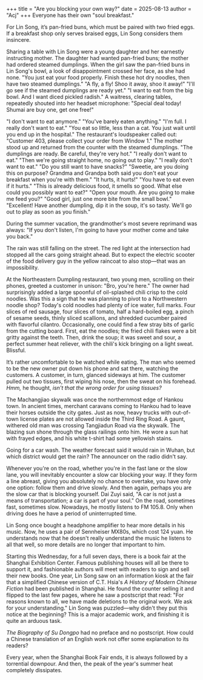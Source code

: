 +++
title = "Are you blocking your own way?"
date = 2025-08-13
author = "Acj"
+++
Everyone has their own "soul breakfast."

For Lin Song, it’s pan-fried buns, which must be paired with two fried eggs. If a breakfast shop only serves braised eggs, Lin Song considers them insincere.

Sharing a table with Lin Song were a young daughter and her earnestly instructing mother. The daughter had wanted pan-fried buns; the mother had ordered steamed dumplings. When the girl saw the pan-fried buns in Lin Song's bowl, a look of disappointment crossed her face, as she had none.
"You just eat your food properly. Finish these hot dry noodles, then have two steamed dumplings."
"A fly, a fly! Shoo it away, shoo it away!"
"I'll go see if the steamed dumplings are ready yet."
"I want to eat from the big bowl. And I want diced pickled radish."
A waitress, clearing tables, repeatedly shouted into her headset microphone:
"Special deal today! Shumai are buy one, get one free!"

"I don't want to eat anymore."
"You've barely eaten anything."
"I'm full. I really don't want to eat."
"You eat so little, less than a cat. You just wait until you end up in the hospital."
The restaurant's loudspeaker called out:
"Customer 403, please collect your order from Window 1."
The mother stood up and returned from the counter with the steamed dumplings.
"The dumplings are ready. Be careful, they're very hot."
"I really don't want to eat."
"Then we're going straight home, no going out to play."
"I really don't want to eat."
"Do you still want to have snacks?"
"Sweetie, are you doing this on purpose? Grandma and Grandpa both said you don't eat your breakfast when you're with them."
"It hurts, it hurts!"
"You have to eat even if it hurts."
"This is already delicious food, it smells so good. What else could you possibly want to eat?"
"Open your mouth. Are you going to make me feed you?"
"Good girl, just one more bite from the small bowl."
"Excellent! Have another dumpling, dip it in the soup, it's so tasty. We'll go out to play as soon as you finish."

During the summer vacation, the grandmother's most severe reprimand was always: "If you don't listen, I'm going to have your mother come and take you back."

The rain was still falling on the street. The red light at the intersection had stopped all the cars going straight ahead. But to expect the electric scooter of the food delivery guy in the yellow raincoat to also stop—that was an impossibility.

At the Northeastern Dumpling restaurant, two young men, scrolling on their phones, greeted a customer in unison: "Bro, you're here."
The owner had surprisingly added a large spoonful of oil-splashed chili crisp to the cold noodles. Was this a sign that he was planning to pivot to a Northwestern noodle shop? Today's cold noodles had plenty of ice water, full marks. Four slices of red sausage, four slices of tomato, half a hard-boiled egg, a pinch of sesame seeds, thinly sliced scallions, and shredded cucumber paired with flavorful cilantro. Occasionally, one could find a few stray bits of garlic from the cutting board.
First, eat the noodles; the fried chili flakes were a bit gritty against the teeth. Then, drink the soup; it was sweet and sour, a perfect summer heat reliever, with the chili's kick bringing on a light sweat. Blissful.

It’s rather uncomfortable to be watched while eating. The man who seemed to be the new owner put down his phone and sat there, watching the customers. A customer, in turn, glanced sideways at him.
The customer pulled out two tissues, first wiping his nose, then the sweat on his forehead. *Hmm,* he thought, *isn't that the wrong order for using tissues?*

The Machangjiao skywalk was once the northernmost edge of Hankou town. In ancient times, merchant caravans coming to Hankou had to leave their horses outside the city gates. Just as now, heavy trucks with out-of-town license plates are not allowed inside the Third Ring Road.
A gaunt, withered old man was crossing Tangjiadun Road via the skywalk. The blazing sun shone through the glass railings onto him. He wore a sun hat with frayed edges, and his white t-shirt had some yellowish stains.

Going for a car wash. The weather forecast said it would rain in Wuhan, but which district would get the rain? The announcer on the radio didn't say.

Whenever you're on the road, whether you're in the fast lane or the slow lane, you will inevitably encounter a slow car blocking your way. If they form a line abreast, giving you absolutely no chance to overtake, you have only one option: follow them and drive slowly.
And then again, perhaps you are the slow car that is blocking yourself. Dai Zuyi said, "A car is not just a means of transportation; a car is part of your soul."
On the road, sometimes fast, sometimes slow. Nowadays, he mostly listens to FM 105.8. Only when driving does he have a period of uninterrupted time.

Lin Song once bought a headphone amplifier to hear more details in his music. Now, he uses a pair of Sennheiser MX80s, which cost 124 yuan. He understands now that he doesn't really understand the music he listens to all that well, so more details are no longer that important to him.

Starting this Wednesday, for a full seven days, there is a book fair at the Shanghai Exhibition Center. Famous publishing houses will all be there to support it, and fashionable authors will meet with readers to sign and sell their new books.
One year, Lin Song saw on an information kiosk at the fair that a simplified Chinese version of C.T. Hsia's *A History of Modern Chinese Fiction* had been published in Shanghai. He found the counter selling it and flipped to the last few pages, where he saw a postscript that read: "For reasons known to all, we have made deletions to the original work. We ask for your understanding." Lin Song was puzzled—why didn't they put this notice at the beginning? This is a major academic work, and finishing it is quite an arduous task.

*The Biography of Su Dongpo* had no preface and no postscript. How could a Chinese translation of an English work not offer some explanation to its readers?

Every year, when the Shanghai Book Fair ends, it is always followed by a torrential downpour. And then, the peak of the year's summer heat completely dissipates.

